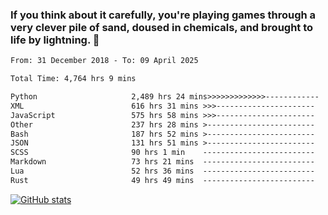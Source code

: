 ### If you think about it carefully, you're playing games through a very clever pile of sand, doused in chemicals, and brought to life by lightning.  👋


<!--START_SECTION:waka-->

```txt
From: 31 December 2018 - To: 09 April 2025

Total Time: 4,764 hrs 9 mins

Python                     2,489 hrs 24 mins>>>>>>>>>>>>>------------   52.26 %
XML                        616 hrs 31 mins >>>----------------------   12.94 %
JavaScript                 575 hrs 58 mins >>>----------------------   12.09 %
Other                      237 hrs 28 mins >------------------------   04.99 %
Bash                       187 hrs 52 mins >------------------------   03.94 %
JSON                       131 hrs 51 mins >------------------------   02.77 %
SCSS                       90 hrs 1 min    -------------------------   01.89 %
Markdown                   73 hrs 21 mins  -------------------------   01.54 %
Lua                        52 hrs 36 mins  -------------------------   01.10 %
Rust                       49 hrs 49 mins  -------------------------   01.05 %
```

<!--END_SECTION:waka-->

[![GitHub stats](https://github-readme-stats.vercel.app/api?username=XenophonLXH&show_icons=true&theme=dark)](https://github.com/anuraghazra/github-readme-stats)
